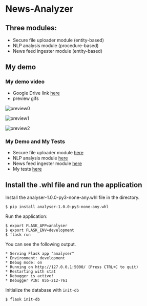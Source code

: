 # News-Analyzer
## Three modules:
- Secure file uploader module (entity-based)
- NLP analysis module (procedure-based)
- News feed ingester module (entity-based)
## My demo 
### My demo video
- Google Drive link [here](https://drive.google.com/file/d/1Kc8j8ljy9FM-fWYw16gFejVrgXa7JaX9/view?usp=sharing)
- preview gifs 

![preview0](https://user-images.githubusercontent.com/77998865/114019864-8137b380-98a1-11eb-8522-a18ff64a5309.gif)

![preview1](https://user-images.githubusercontent.com/77998865/114019889-8694fe00-98a1-11eb-95af-09e34001bf1f.gif)

![preview2](https://user-images.githubusercontent.com/77998865/114019914-8eed3900-98a1-11eb-8b71-324ba022d119.gif)

### My Demo and My Tests
- Secure file uploader module [here](https://github.com/BUEC500C1/news-analyzer-HaoranZ99/tree/main/analyser/Uploader)
- NLP analysis module [here](https://github.com/BUEC500C1/news-analyzer-HaoranZ99/tree/main/analyser/NLPAnalysis)
- News feed ingester module [here](https://github.com/BUEC500C1/news-analyzer-HaoranZ99/tree/main/analyser/NewsIngester)
- My tests [here](https://github.com/BUEC500C1/news-analyzer-HaoranZ99/tree/main/test)
## Install the .whl file and run the application
Install the analyser-1.0.0-py3-none-any.whl file in the directory.

    $ pip install analyser-1.0.0-py3-none-any.whl
Run the application:

    $ export FLASK_APP=analyser
    $ export FLASK_ENV=development
    $ flask run
You can see the following output.

    * Serving Flask app "analyser"
    * Environment: development
    * Debug mode: on
    * Running on http://127.0.0.1:5000/ (Press CTRL+C to quit)
    * Restarting with stat
    * Debugger is active!
    * Debugger PIN: 855-212-761
Initialize the database with `init-db`

    $ flask init-db
